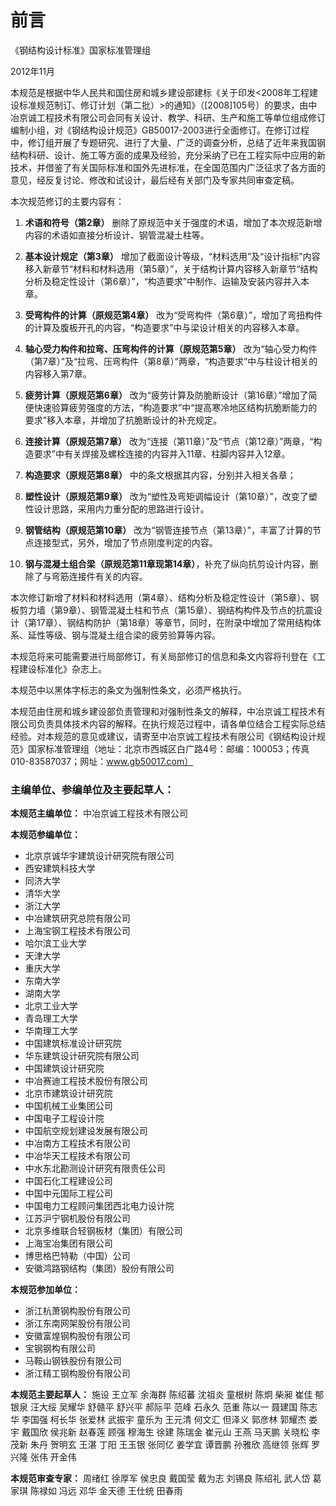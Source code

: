# 前言

《钢结构设计标准》国家标准管理组

2012年11月

本规范是根据中华人民共和国住房和城乡建设部建标《关于印发<2008年工程建设标准规范制订、修订计划（第二批）>的通知》（[2008]105号）的要求，由中冶京诚工程技术有限公司会同有关设计、教学、科研、生产和施工等单位组成修订编制小组，对《钢结构设计规范》GB50017-2003进行全面修订。在修订过程中，修订组开展了专题研究、进行了大量、广泛的调查分析，总结了近年来我国钢结构科研、设计、施工等方面的成果及经验，充分采纳了已在工程实际中应用的新技术，并借鉴了有关国际标准和国外先进标准，在全国范围内广泛征求了各方面的意见，经反复讨论、修改和试设计，最后经有关部门及专家共同审查定稿。

本次规范修订的主要内容有：

1. **术语和符号（第2章）** 删除了原规范中关于强度的术语，增加了本次规范新增内容的术语如直接分析设计、钢管混凝土柱等。

2. **基本设计规定（第3章）** 增加了截面设计等级，“材料选用”及“设计指标”内容移入新章节“材料和材料选用（第5章）”，关于结构计算内容移入新章节“结构分析及稳定性设计（第6章）”，“构造要求”中制作、运输及安装内容并入本章。

3. **受弯构件的计算（原规范第4章）** 改为“受弯构件（第6章）”，增加了弯扭构件的计算及腹板开孔的内容，“构造要求”中与梁设计相关的内容移入本章。

4. **轴心受力构件和拉弯、压弯构件的计算（原规范第5章）** 改为“轴心受力构件（第7章）”及“拉弯、压弯构件（第8章）”两章，“构造要求”中与柱设计相关的内容移入第7章。

5. **疲劳计算（原规范第6章）** 改为“疲劳计算及防脆断设计（第16章）”增加了简便快速验算疲劳强度的方法，“构造要求”中“提高寒冷地区结构抗脆断能力的要求”移入本章，并增加了抗脆断设计的补充规定。

6. **连接计算（原规范第7章）** 改为“连接（第11章）”及“节点（第12章）”两章，“构造要求”中有关焊接及螺栓连接的内容并入11章、柱脚内容并入12章。

7. **构造要求（原规范第8章）** 中的条文根据其内容，分别并入相关各章；

8. **塑性设计（原规范第9章）** 改为“塑性及弯矩调幅设计（第10章）”，改变了塑性设计思路，采用内力重分配的思路进行设计。

9. **钢管结构（原规范第10章）** 改为“钢管连接节点（第13章）”，丰富了计算的节点连接型式，另外，增加了节点刚度判定的内容。

10. **钢与混凝土组合梁（原规范第11章现第14章）**，补充了纵向抗剪设计内容，删除了与弯筋连接件有关的内容。

本次修订新增了材料和材料选用（第4章）、结构分析及稳定性设计（第5章）、钢板剪力墙（第9章）、钢管混凝土柱和节点（第15章）、钢结构构件及节点的抗震设计（第17章）、钢结构防护（第18章）等章节，同时，在附录中增加了常用结构体系、延性等级、钢与混凝土组合梁的疲劳验算等内容。

本规范将来可能需要进行局部修订，有关局部修订的信息和条文内容将刊登在《工程建设标准化》杂志上。

本规范中以黑体字标志的条文为强制性条文，必须严格执行。

本规范由住房和城乡建设部负责管理和对强制性条文的解释，中冶京诚工程技术有限公司负责具体技术内容的解释。在执行规范过程中，请各单位结合工程实际总结经验。对本规范的意见或建议，请寄至中冶京诚工程技术有限公司《钢结构设计规范》国家标准管理组（地址：北京市西城区白广路4号：邮编：100053；传真010-83587037；网址：www.gb50017.com）

### 主编单位、参编单位及主要起草人：

**本规范主编单位：** 中冶京诚工程技术有限公司

**本规范参编单位：**

- 北京京诚华宇建筑设计研究院有限公司
- 西安建筑科技大学
- 同济大学
- 清华大学
- 浙江大学
- 中冶建筑研究总院有限公司
- 上海宝钢工程技术有限公司
- 哈尔滨工业大学
- 天津大学
- 重庆大学
- 东南大学
- 湖南大学
- 北京工业大学
- 青岛理工大学
- 华南理工大学
- 中国建筑标准设计研究院
- 华东建筑设计研究院有限公司
- 中国建筑设计研究院
- 中冶赛迪工程技术股份有限公司
- 北京市建筑设计研究院
- 中国机械工业集团公司
- 中国电子工程设计院
- 中国航空规划建设发展有限公司
- 中冶南方工程技术有限公司
- 中冶华天工程技术有限公司
- 中水东北勘测设计研究有限责任公司
- 中国石化工程建设公司
- 中国中元国际工程公司
- 中国电力工程顾问集团西北电力设计院
- 江苏沪宁钢机股份有限公司
- 北京多维联合轻钢板材（集团）有限公司
- 上海宝冶集团有限公司
- 博思格巴特勒（中国）公司
- 安徽鸿路钢结构（集团）股份有限公司

**本规范参加单位：**

- 浙江杭萧钢构股份有限公司
- 浙江东南网架股份有限公司
- 安徽富煌钢构股份有限公司
- 宝钢钢构有限公司
- 马鞍山钢铁股份有限公司
- 浙江精工钢构股份有限公司

**本规范主要起草人：** 施设 王立军 余海群 陈绍蕃 沈祖炎 童根树 陈炯 柴昶 崔佳 郁银泉 汪大绥 吴耀华 舒赣平 舒兴平 郝际平 范峰 石永久 范重 陈以一 聂建国 陈志华 李国强 柯长华 张爱林 武振宇 童乐为 王元清 何文汇 但泽义 郭彦林 郭耀杰 娄宇 戴国欣 侯兆新 赵春莲 顾强 穆海生 徐建 陈瑞金 崔元山 王燕 马天鹏 关晓松 李茂新 朱丹 贺明玄 王湛 丁阳 王玉银 张同亿 姜学宜 谭晋鹏 孙雅欣 高继领 张辉 罗兴隆 张伟 开金伟

**本规范审查专家：** 周绪红 徐厚军 侯忠良 戴国莹 戴为志 刘锡良 陈绍礼 武人岱 葛家琪 陈禄如 冯远 邓华 金天德 王仕统 田春雨
